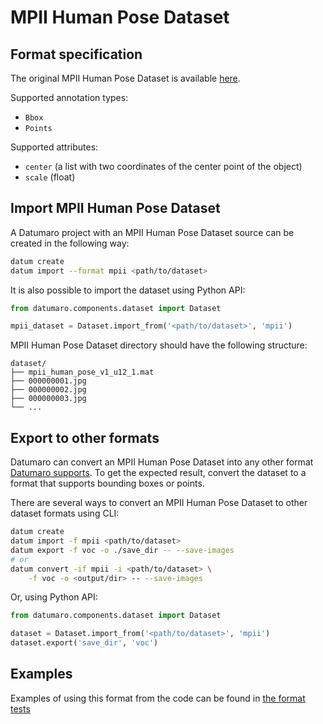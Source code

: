 # MPII Human Pose Dataset

## Format specification

The original MPII Human Pose Dataset is available
[here](http://human-pose.mpi-inf.mpg.de).

Supported annotation types:
- `Bbox`
- `Points`

Supported attributes:
- `center` (a list with two coordinates of the center point
  of the object)
- `scale` (float)

## Import MPII Human Pose Dataset

A Datumaro project with an MPII Human Pose Dataset source can be
created in the following way:

```bash
datum create
datum import --format mpii <path/to/dataset>
```

It is also possible to import the dataset using Python API:

```python
from datumaro.components.dataset import Dataset

mpii_dataset = Dataset.import_from('<path/to/dataset>', 'mpii')
```

MPII Human Pose Dataset directory should have the following structure:

<!--lint disable fenced-code-flag-->
```
dataset/
├── mpii_human_pose_v1_u12_1.mat
├── 000000001.jpg
├── 000000002.jpg
├── 000000003.jpg
└── ...
```

## Export to other formats

Datumaro can convert an MPII Human Pose Dataset into
any other format [Datumaro supports](/docs/user-manual/supported_formats/).
To get the expected result, convert the dataset to a format
that supports bounding boxes or points.

There are several ways to convert an MPII Human Pose Dataset
to other dataset formats using CLI:

```bash
datum create
datum import -f mpii <path/to/dataset>
datum export -f voc -o ./save_dir -- --save-images
# or
datum convert -if mpii -i <path/to/dataset> \
    -f voc -o <output/dir> -- --save-images
```

Or, using Python API:

```python
from datumaro.components.dataset import Dataset

dataset = Dataset.import_from('<path/to/dataset>', 'mpii')
dataset.export('save_dir', 'voc')
```

## Examples

Examples of using this format from the code can be found in
[the format tests](https://github.com/openvinotoolkit/datumaro/blob/develop/tests/test_mpii_format.py)
